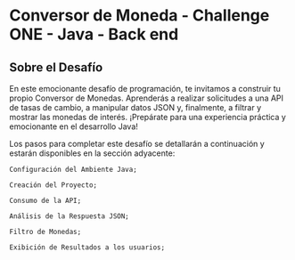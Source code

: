 # Conversor de Moneda - Challenge ONE - Java - Back end
## Sobre el Desafío
En este emocionante desafío de programación, te invitamos a construir tu propio Conversor de Monedas. Aprenderás a realizar solicitudes a una API de tasas de cambio, a manipular datos JSON y, finalmente, a filtrar y mostrar las monedas de interés. ¡Prepárate para una experiencia práctica y emocionante en el desarrollo Java!

Los pasos para completar este desafío se detallarán a continuación y estarán disponibles en la sección adyacente:

    Configuración del Ambiente Java;

    Creación del Proyecto;

    Consumo de la API;

    Análisis de la Respuesta JSON;

    Filtro de Monedas;

    Exibición de Resultados a los usuarios;
